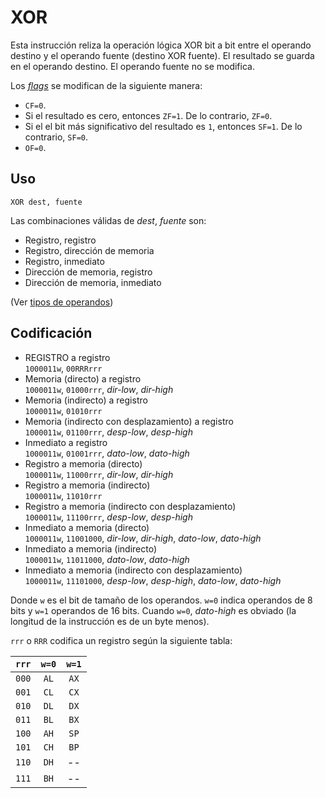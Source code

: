 # XOR

Esta instrucción reliza la operación lógica XOR bit a bit entre el operando destino y el operando fuente (destino XOR fuente). El resultado se guarda en el operando destino. El operando fuente no se modifica.

Los [_flags_](../cpu#flags) se modifican de la siguiente manera:

- `CF=0`.
- Si el resultado es cero, entonces `ZF=1`. De lo contrario, `ZF=0`.
- Si el el bit más significativo del resultado es `1`, entonces `SF=1`. De lo contrario, `SF=0`.
- `OF=0`.

## Uso

```vonsim
XOR dest, fuente
```

Las combinaciones válidas de _dest_, _fuente_ son:

- Registro, registro
- Registro, dirección de memoria
- Registro, inmediato
- Dirección de memoria, registro
- Dirección de memoria, inmediato

(Ver [tipos de operandos](../assembly#operandos))

## Codificación

- REGISTRO a registro  
  `1000011w`, `00RRRrrr`
- Memoria (directo) a registro  
  `1000011w`, `01000rrr`, _dir-low_, _dir-high_
- Memoria (indirecto) a registro  
  `1000011w`, `01010rrr`
- Memoria (indirecto con desplazamiento) a registro  
  `1000011w`, `01100rrr`, _desp-low_, _desp-high_
- Inmediato a registro  
  `1000011w`, `01001rrr`, _dato-low_, _dato-high_
- Registro a memoria (directo)  
  `1000011w`, `11000rrr`, _dir-low_, _dir-high_
- Registro a memoria (indirecto)  
  `1000011w`, `11010rrr`
- Registro a memoria (indirecto con desplazamiento)  
  `1000011w`, `11100rrr`, _desp-low_, _desp-high_
- Inmediato a memoria (directo)  
  `1000011w`, `11001000`, _dir-low_, _dir-high_, _dato-low_, _dato-high_
- Inmediato a memoria (indirecto)  
  `1000011w`, `11011000`, _dato-low_, _dato-high_
- Inmediato a memoria (indirecto con desplazamiento)  
  `1000011w`, `11101000`, _desp-low_, _desp-high_, _dato-low_, _dato-high_

Donde `w` es el bit de tamaño de los operandos. `w=0` indica operandos de 8 bits y `w=1` operandos de 16 bits. Cuando `w=0`, _dato-high_ es obviado (la longitud de la instrucción es de un byte menos).

`rrr` o `RRR` codifica un registro según la siguiente tabla:

| `rrr` | `w=0` | `w=1` |
| :---: | :---: | :---: |
| `000` | `AL`  | `AX`  |
| `001` | `CL`  | `CX`  |
| `010` | `DL`  | `DX`  |
| `011` | `BL`  | `BX`  |
| `100` | `AH`  | `SP`  |
| `101` | `CH`  | `BP`  |
| `110` | `DH`  |  --   |
| `111` | `BH`  |  --   |
